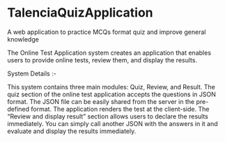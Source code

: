 # TalenciaQuizApplication
A web application to practice MCQs format quiz and improve general knowledge

The Online Test Application system creates an application that enables users to provide online tests, review them, and display the results.

System Details :-

This system contains three main modules: Quiz, Review, and Result. The quiz section of the online test application accepts the questions in JSON format. The JSON file can be easily shared from the server in the pre-defined format. The application renders the test at the client-side.
The “Review and display result” section allows users to declare the results immediately. You can simply call another JSON with the answers in it and evaluate and display the results immediately.
